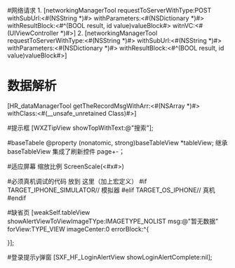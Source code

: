 
#网络请求
1.
[networkingManagerTool requestToServerWithType:POST withSubUrl:<#(NSString *)#> withParameters:<#(NSDictionary *)#> withResultBlock:<#^(BOOL result, id value)valueBlock#> witnVC:<#(UIViewController *)#>]
2.
[networkingManagerTool requestToServerWithType:<#(NSString *)#> withSubUrl:<#(NSString *)#> withParameters:<#(NSDictionary *)#> withResultBlock:<#^(BOOL result, id value)valueBlock#>]


# 数据解析
[HR_dataManagerTool getTheRecordMsgWithArr:<#(NSArray *)#>  withClass:<#(__unsafe_unretained Class)#>]

#提示框
[WXZTipView showTopWithText:@"搜索"];


#baseTabele
@property (nonatomic, strong)baseTableView *tableView;
继承baseTableView  集成了刷新控件 page+-；

#适应屏幕 缩放比例
ScreenScale(<#x#>)



#必须真机调试的代码 放到  这里（加上宏定义）
#if TARGET_IPHONE_SIMULATOR// 模拟器
#elif TARGET_OS_IPHONE// 真机
#endif

#缺省页
[weakSelf.tableView showAlertViewToViewImageTYpe:IMAGETYPE_NOLIST msg:@"暂无数据" forView:TYPE_VIEW imageCenter:0 errorBlock:^{

}];

#登录提示y弹窗
[SXF_HF_LoginAlertView showLoginAlertComplete:nil];

